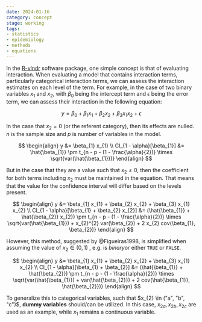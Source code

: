 ```yaml
---
date: 2024-01-16
category: concept
stage: working
tags:
- statistics 
- epidemiology 
- methods 
- equations
---
```


In the [R-vlndr](../docs/Computational/R-vlndr.md) software package, one simple concept is that of evaluating interaction. 
When evaluating a model that contains interaction terms, particularly categorical interaction terms, we can assess the interaction estimates on each level of the term.
For example, in the case of two binary variables $x_{1}$ and $x_{2}$, with $\beta_{0}$ being the intercept term and $\epsilon$ being the error term, we can assess their interaction in the following equation:

$$
y = \beta_{0} + \beta_{1} x_{1} + \beta_{2} x_{2} + \beta_{3} x_{1} x_{2} + \epsilon
$$

In the case that $x_{2} = 0$ (or the referent category), then its effects are nulled. $n$ is the sample size and $p$ is number of variables in the model.

$$
\begin{align}
y &= \beta_{1} x_{1} \\
CI_{1 - \alpha}[\beta_{1}] &= \hat{\beta_{1}} \pm t_{n - p - (1 - \frac{\alpha}{2})} \times \sqrt{var(\hat{\beta_{1}})}
\end{align}
$$

But in the case that they are a value such that $x_{2} \neq 0$, then the coefficient for both terms including $x_{2}$ must be maintained in the equation.  That means that the value for the confidence interval will differ based on the levels present.

$$
\begin{align}
y &= \beta_{1} x_{1} + \beta_{2} x_{2} + \beta_{3} x_{1} x_{2} \\
CI_{1 - \alpha}[\beta_{1} + \beta_{2} x_{2}] 
	&= (\hat{\beta_{1}} + \hat{\beta_{2}} x_{2}) 
	\pm t_{n - p - (1 - \frac{\alpha}{2})} 
	\times 
	\sqrt{var(\hat{\beta_{1}}) + x_{2}^{2} var(\beta_{2}) + 2 x_{2} cov(\beta_{1}, \beta_{2})}
\end{align}
$$

However, this method, suggested by @Figueiras1998, is simplified when assuming the value of $x_{2} \in (0, 1)$ , e.g. is *binary*or either `TRUE` or `FALSE`. 

$$
\begin{align}
y &= \beta_{1} x_{1} + \beta_{2} x_{2} + \beta_{3} x_{1} x_{2} \\
CI_{1 - \alpha}[\beta_{1} + \beta_{2}] 
	&= (\hat{\beta_{1}} + \hat{\beta_{2}})
	\pm t_{n - p - (1 - \frac{\alpha}{2})} 
	\times 
	\sqrt{var(\hat{\beta_{1}}) + var(\hat{\beta_{2}}) + 2 cov(\hat{\beta_{1}}, \hat{\beta_{2}})}
\end{align}
$$

To generalize this to categorical variables, such that $x_{2} \in ("a", "b", "c")$, **dummy variables** should/can be utilized. In this case, $x_{2a}, x_{2b}, x_{2c}$ are used as an example, while $x_{1}$ remains a continuous variable.

